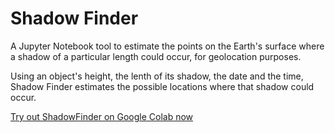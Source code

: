 # Shadow Finder

A Jupyter Notebook tool to estimate the points on the Earth's surface where a shadow of a particular length could occur, for geolocation purposes.

Using an object's height, the lenth of its shadow, the date and the time, Shadow Finder estimates the possible locations where that shadow could occur.

[Try out ShadowFinder on Google Colab now](https://colab.research.google.com/github/GalenReich/ShadowFinder/blob/main/ShadowFinderColab.ipynb)
